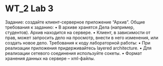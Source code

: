 # WT_2 Lab 3
Задание: создайте клиент-серверное приложение “Архив”.
Общие требования к заданию:
• В архиве хранятся Дела (например, студентов). Архив находится на сервере.
• Клиент, в зависимости от прав, может запросить дело на просмотр, внести в
него изменения, или создать новое дело.
Требования к коду лабораторной работы:
• При реализации приложения придерживайтесь layered architecture.
• Для реализации сетевого соединения используйте сокеты.
• Формат хранения данных на сервере – xml-файлы.
